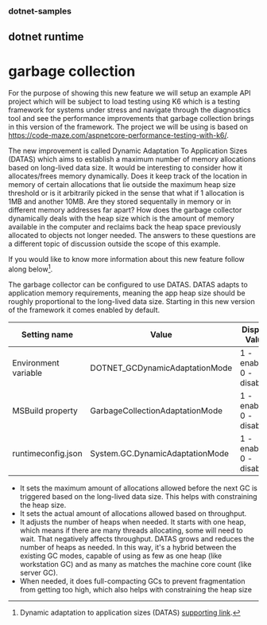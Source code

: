 ### dotnet-samples

## dotnet runtime

# garbage collection

For the purpose of showing this new feature we will setup an example API project which will be subject to load testing using K6 which is a testing framework for systems under stress and navigate through the diagnostics tool and see the performance improvements that garbage collection brings in this version of the framework. The project we will be using is based on https://code-maze.com/aspnetcore-performance-testing-with-k6/.

The new improvement is called Dynamic Adaptation To Application Sizes (DATAS) which aims to establish a maximum number of memory allocations based on long-lived data size. It would be interesting to consider how it allocates/frees memory dynamically. Does it keep track of the location in memory of certain allocations that lie outside the maximum heap size threshold or is it arbitrarily picked in the sense that what if 1 allocation is 1MB and another 10MB. Are they stored sequentally in memory or in different memory addresses far apart? How does the garbage collector dynamically deals with the heap size which is the amount of memory available in the computer and reclaims back the heap space previously allocated to objects not longer needed. The answers to these questions are a different topic of discussion outside the scope of this example. 

If you would like to know more information about this new feature follow along below[^1].

The garbage collector can be configured to use DATAS. DATAS adapts to application memory requirements, meaning the app heap size should be roughly proportional to the long-lived data size.
Starting in this new version of the framework it comes enabled by default.

| Setting name | Value | Display Value |
| --- | --- | --- |
| Environment variable | DOTNET_GCDynamicAdaptationMode | 1 - enabled, 0 - disabled |
| MSBuild property | GarbageCollectionAdaptationMode | 1 - enabled, 0 - disabled |
| runtimeconfig.json | System.GC.DynamicAdaptationMode | 1 - enabled, 0 - disabled |


- It sets the maximum amount of allocations allowed before the next GC is triggered based on the long-lived data size. This helps with constraining the heap size.
- It sets the actual amount of allocations allowed based on throughput.
- It adjusts the number of heaps when needed. It starts with one heap, which means if there are many threads allocating, some will need to wait. That negatively affects throughput. DATAS grows and reduces the number of heaps as needed. In this way, it's a hybrid between the existing GC modes, capable of using as few as one heap (like workstation GC) and as many as matches the machine core count (like server GC).
- When needed, it does full-compacting GCs to prevent fragmentation from getting too high, which also helps with constraining the heap size

[^1]: Dynamic adaptation to application sizes (DATAS) [supporting link](https://learn.microsoft.com/en-us/dotnet/standard/garbage-collection/datas).
